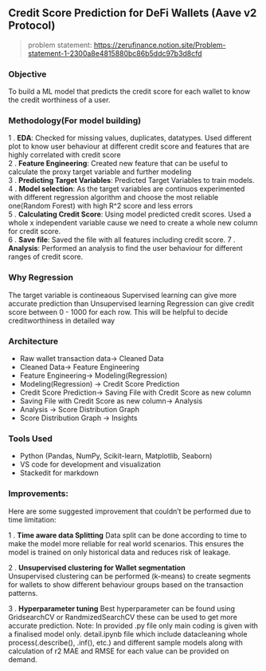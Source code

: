 ﻿
## Credit Score Prediction for DeFi Wallets (Aave v2 Protocol)

>problem statement: https://zerufinance.notion.site/Problem-statement-1-2300a8e4815880bc86b5ddc97b3d8cfd

### Objective

To build a ML model that predicts the credit score for each wallet to know the credit worthiness of a user.


### Methodology(For model building)

1 .  **EDA**: Checked for missing values, duplicates, datatypes. Used different plot to know user behaviour at different credit score and features that are highly correlated with credit score    
2 .  **Feature Engineering**: Created new feature that can be useful to calculate the proxy target variable and further modeling    
3 .  **Predicting Target Variables**: Predicted Target Variables to train models.    
4 .  **Model selection**: As the target variables are continuos experimented with different regression algorithm and choose the most reliable one(Random Forest) with high R^2 score and less errors    
5 .  **Calculating Credit Score**: Using model predicted credit scores. Used a whole x independent variable cause we need to create a whole new column for credit score.    
6 .  **Save file**: Saved the file with all features including credit score. 
7 .   **Analysis**: Performed an analysis to find the user behaviour for different ranges of credit score.

### Why Regression
 The target variable is contineaous
 Supervised learning can give more accurate prediction than Unsupervised learning
 Regression can give credit score between 0 - 1000 for each row. This will be helpful to decide creditworthiness in detailed way
 

### Architecture

-   Raw wallet transaction data→ Cleaned Data    
-   Cleaned Data→ Feature Engineering    
-   Feature Engineering→ Modeling(Regression)
-   Modeling(Regression) → Credit Score Prediction    
-   Credit Score Prediction→ Saving File with Credit Score as new column    
-   Saving File with Credit Score as new column→ Analysis    
-   Analysis → Score Distribution Graph    
-   Score Distribution Graph → Insights
    

### Tools Used

-   Python (Pandas, NumPy, Scikit-learn, Matplotlib, Seaborn)
-   VS code for development and visualization
-   Stackedit for markdown
    

### Improvements:

Here are some suggested improvement that couldn’t be performed due to time limitation:

1 .   **Time aware data Splitting**
Data split can be done according to time to make the model more reliable for real world scenarios. This ensures the model is trained on only historical data and reduces risk of leakage.

2 .    **Unsupervised clustering for Wallet segmentation**  
Unsupervised clustering can be performed (k-means) to create segments for wallets to show different behaviour groups based on the transaction patterns.

3 .    **Hyperparameter tuning**
Best hyperparameter can be found using GridsearchCV or RandmizedSearchCV these can be used to get more accurate prediction. 
Note: In provided .py file only main coding is given with a finalised model only. detail.ipynb file which include datacleaning whole process(.describe(), .inf(), etc.) and different sample models along with calculation of r2 MAE and RMSE for each value can be provided on demand.
